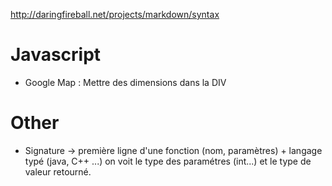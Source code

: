 
http://daringfireball.net/projects/markdown/syntax

# Javascript

* Google Map : Mettre des dimensions dans la DIV

# Other
* Signature -> première ligne d'une fonction (nom, paramètres) + langage typé (java, C++ ...) on voit le type des paramétres (int...) et le type de valeur retourné.
